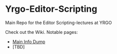 # Yrgo-Editor-Scripting
Main Repo for the Editor Scripting-lectures at YRGO

Check out the Wiki. Notable pages:
- [Main Info Dump](https://github.com/PabloSorribes/Yrgo-Editor-Scripting/wiki/Editor-Scripting---Main-Info-Dump)
- [TBD]
